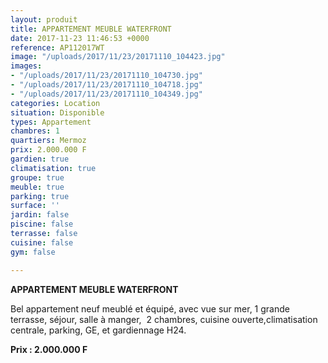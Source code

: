 ```yaml
---
layout: produit
title: APPARTEMENT MEUBLE WATERFRONT
date: 2017-11-23 11:46:53 +0000
reference: AP112017WT
image: "/uploads/2017/11/23/20171110_104423.jpg"
images:
- "/uploads/2017/11/23/20171110_104730.jpg"
- "/uploads/2017/11/23/20171110_104718.jpg"
- "/uploads/2017/11/23/20171110_104349.jpg"
categories: Location
situation: Disponible
types: Appartement
chambres: 1
quartiers: Mermoz
prix: 2.000.000 F
gardien: true
climatisation: true
groupe: true
meuble: true
parking: true
surface: ''
jardin: false
piscine: false
terrasse: false
cuisine: false
gym: false

---
```

**APPARTEMENT MEUBLE WATERFRONT**

Bel appartement neuf meublé et équipé, avec vue sur mer, 1 grande terrasse, séjour, salle à manger,  2 chambres, cuisine ouverte,climatisation centrale, parking, GE, et gardiennage H24. 

**Prix : 2.000.000 F**